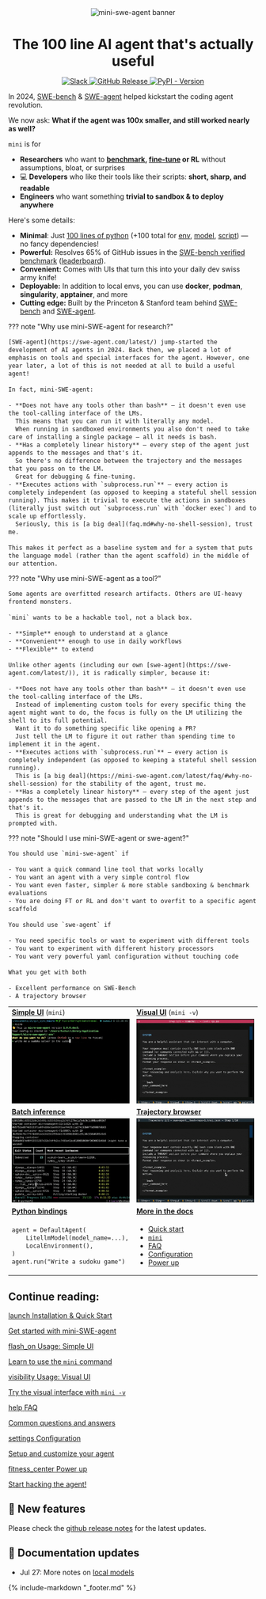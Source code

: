 <div align="center">
<img src="assets/mini-swe-agent-banner.svg" alt="mini-swe-agent banner" style="height: 7em"/>

<h1 style="margin-bottom: 1ex;">The 100 line AI agent that's actually useful</h1>

<a href="https://join.slack.com/t/swe-bench/shared_invite/zt-36pj9bu5s-o3_yXPZbaH2wVnxnss1EkQ">
    <img src="https://img.shields.io/badge/Slack-4A154B?style=for-the-badge&logo=slack&logoColor=white" alt="Slack">
</a>
<a href="https://github.com/SWE-agent/mini-swe-agent">
    <img alt="GitHub Release" src="https://img.shields.io/github/v/release/swe-agent/mini-swe-agent?style=for-the-badge&logo=github&label=GitHub&labelColor=black&color=green" alt="GitHub Release">
</a>
<a href="https://pypi.org/project/mini-swe-agent/">
    <img src="https://img.shields.io/pypi/v/mini-swe-agent?style=for-the-badge&logo=python&logoColor=white&labelColor=black&color=deeppink" alt="PyPI - Version">
</a>

</div>


In 2024, [SWE-bench](https://swebench.com) & [SWE-agent](https://swe-agent.com) helped kickstart the coding agent revolution.

We now ask: **What if the agent was 100x smaller, and still worked nearly as well?**

`mini` is for

- **Researchers** who want to **[benchmark](https://swe-bench.com), [fine-tune](https://swesmith.com/) or RL** without assumptions, bloat, or surprises
- 💻 **Developers** who like their tools like their scripts: **short, sharp, and readable**
- **Engineers** who want something **trivial to sandbox & to deploy anywhere**

Here's some details:

- **Minimal**: Just [100 lines of python](https://github.com/SWE-agent/mini-swe-agent/blob/main/src/minisweagent/agents/default.py) (+100 total for [env](https://github.com/SWE-agent/mini-swe-agent/blob/main/src/minisweagent/environments/local.py),
[model](https://github.com/SWE-agent/mini-swe-agent/blob/main/src/minisweagent/models/litellm_model.py), [script](https://github.com/SWE-agent/mini-swe-agent/blob/main/src/minisweagent/run/hello_world.py)) — no fancy dependencies!
- **Powerful:** Resolves 65% of GitHub issues in the [SWE-bench verified benchmark](https://www.swebench.com/) ([leaderboard](https://swe-bench.com/)).
- **Convenient:** Comes with UIs that turn this into your daily dev swiss army knife!
- **Deployable:** In addition to local envs, you can use **docker**, **podman**, **singularity**, **apptainer**, and more
- **Cutting edge:** Built by the Princeton & Stanford team behind [SWE-bench](https://swebench.com) and [SWE-agent](https://swe-agent.com).

??? note "Why use mini-SWE-agent for research?"

    [SWE-agent](https://swe-agent.com/latest/) jump-started the development of AI agents in 2024. Back then, we placed a lot of emphasis on tools and special interfaces for the agent. However, one year later, a lot of this is not needed at all to build a useful agent!

    In fact, mini-SWE-agent:

    - **Does not have any tools other than bash** — it doesn't even use the tool-calling interface of the LMs.
      This means that you can run it with literally any model.
      When running in sandboxed environments you also don't need to take care of installing a single package — all it needs is bash.
    - **Has a completely linear history** — every step of the agent just appends to the messages and that's it.
      So there's no difference between the trajectory and the messages that you pass on to the LM.
      Great for debugging & fine-tuning.
    - **Executes actions with `subprocess.run`** — every action is completely independent (as opposed to keeping a stateful shell session running). This makes it trivial to execute the actions in sandboxes (literally just switch out `subprocess.run` with `docker exec`) and to scale up effortlessly.
      Seriously, this is [a big deal](faq.md#why-no-shell-session), trust me.

    This makes it perfect as a baseline system and for a system that puts the language model (rather than the agent scaffold) in the middle of our attention.

??? note "Why use mini-SWE-agent as a tool?"

    Some agents are overfitted research artifacts. Others are UI-heavy frontend monsters.

    `mini` wants to be a hackable tool, not a black box.

    - **Simple** enough to understand at a glance
    - **Convenient** enough to use in daily workflows
    - **Flexible** to extend

    Unlike other agents (including our own [swe-agent](https://swe-agent.com/latest/)), it is radically simpler, because it:

    - **Does not have any tools other than bash** — it doesn't even use the tool-calling interface of the LMs.
      Instead of implementing custom tools for every specific thing the agent might want to do, the focus is fully on the LM utilizing the shell to its full potential.
      Want it to do something specific like opening a PR?
      Just tell the LM to figure it out rather than spending time to implement it in the agent.
    - **Executes actions with `subprocess.run`** — every action is completely independent (as opposed to keeping a stateful shell session running).
      This is [a big deal](https://mini-swe-agent.com/latest/faq/#why-no-shell-session) for the stability of the agent, trust me.
    - **Has a completely linear history** — every step of the agent just appends to the messages that are passed to the LM in the next step and that's it.
      This is great for debugging and understanding what the LM is prompted with.

??? note "Should I use mini-SWE-agent or swe-agent?"

    You should use `mini-swe-agent` if

    - You want a quick command line tool that works locally
    - You want an agent with a very simple control flow
    - You want even faster, simpler & more stable sandboxing & benchmark evaluations
    - You are doing FT or RL and don't want to overfit to a specific agent scaffold

    You should use `swe-agent` if

    - You need specific tools or want to experiment with different tools
    - You want to experiment with different history processors
    - You want very powerful yaml configuration without touching code

    What you get with both

    - Excellent performance on SWE-Bench
    - A trajectory browser

</details>
<table>
<tr>
<td width="50%">
<a href="usage/mini"><strong>Simple UI</strong></a> (<code>mini</code>)
</td>
<td>
<a href="usage/mini_v"><strong>Visual UI</strong></a> (<code>mini -v</code>)
</td>
</tr>
<tr>
<td width="50%">
  <div class="gif-container" data-glightbox-disabled>
    <img src="https://github.com/SWE-agent/swe-agent-media/blob/main/media/mini/png/mini.png?raw=true"
         data-gif="https://github.com/SWE-agent/swe-agent-media/blob/main/media/mini/gif/mini.gif?raw=true"
         alt="mini" data-glightbox="false" />
  </div>
</td>
<td>
  <div class="gif-container" data-glightbox-disabled>
    <img src="https://github.com/SWE-agent/swe-agent-media/blob/main/media/mini/png/mini2.png?raw=true"
         data-gif="https://github.com/SWE-agent/swe-agent-media/blob/main/media/mini/gif/mini2.gif?raw=true"
         alt="miniv" data-glightbox="false" />
  </div>
</td>
</tr>
<tr>
<td>
<a href="usage/swebench/"><strong>Batch inference</strong></a>
</td>
<td>
<a href="usage/inspector/"><strong>Trajectory browser</strong></a>
</td>
</tr>
<tr>
<td>
<div class="gif-container" data-glightbox-disabled>
  <img src="https://github.com/SWE-agent/swe-agent-media/blob/main/media/mini/png/swebench.png?raw=true"
       data-gif="https://github.com/SWE-agent/swe-agent-media/blob/main/media/mini/gif/swebench.gif?raw=true"
       alt="swebench" data-glightbox="false" />
</div>
</td>
<td>
<div class="gif-container" data-glightbox-disabled>
  <img src="https://github.com/SWE-agent/swe-agent-media/blob/main/media/mini/png/inspector.png?raw=true"
       data-gif="https://github.com/SWE-agent/swe-agent-media/blob/main/media/mini/gif/inspector.gif?raw=true"
       alt="inspector" data-glightbox="false" />
</div>
</td>
</tr>
<tr>
<td>
<a href="advanced/cookbook/"><strong>Python bindings</strong></a>
</td>
<td>
<a href="https://mini-swe-agent.com"><strong>More in the docs</strong></a>
</td>
</tr>
<tr>
<td>
<pre><code class="language-python">agent = DefaultAgent(
    LitellmModel(model_name=...),
    LocalEnvironment(),
)
agent.run("Write a sudoku game")</code></pre>
</td>
<td>
<ul>
<li><a href="quickstart">Quick start</a></li>
<li><a href="usage/mini"><code>mini</code></a></li>
<li><a href="faq">FAQ</a></li>
<li><a href="advanced/configuration">Configuration</a></li>
<li><a href="advanced/cookbook">Power up</a></li>
</ul>
</td>
</tr>
</table>


## Continue reading:

<div class="grid cards">
  <a href="quickstart/" class="nav-card-link">
    <div class="nav-card">
      <div class="nav-card-header">
        <span class="material-icons nav-card-icon">launch</span>
        <span class="nav-card-title">Installation & Quick Start</span>
      </div>
      <p class="nav-card-description">Get started with mini-SWE-agent</p>
    </div>
  </a>

  <a href="usage/mini/" class="nav-card-link">
    <div class="nav-card">
      <div class="nav-card-header">
        <span class="material-icons nav-card-icon">flash_on</span>
        <span class="nav-card-title">Usage: Simple UI</span>
      </div>
      <p class="nav-card-description">Learn to use the <code>mini</code> command</p>
    </div>
  </a>

  <a href="usage/mini_v/" class="nav-card-link">
    <div class="nav-card">
      <div class="nav-card-header">
        <span class="material-icons nav-card-icon">visibility</span>
        <span class="nav-card-title">Usage: Visual UI</span>
      </div>
      <p class="nav-card-description">Try the visual interface with <code>mini -v</code></p>
    </div>
  </a>

  <a href="faq/" class="nav-card-link">
    <div class="nav-card">
      <div class="nav-card-header">
        <span class="material-icons nav-card-icon">help</span>
        <span class="nav-card-title">FAQ</span>
      </div>
      <p class="nav-card-description">Common questions and answers</p>
    </div>
  </a>

  <a href="advanced/configuration/" class="nav-card-link">
    <div class="nav-card">
      <div class="nav-card-header">
        <span class="material-icons nav-card-icon">settings</span>
        <span class="nav-card-title">Configuration</span>
      </div>
      <p class="nav-card-description">Setup and customize your agent</p>
    </div>
  </a>

  <a href="advanced/cookbook/" class="nav-card-link">
    <div class="nav-card">
      <div class="nav-card-header">
        <span class="material-icons nav-card-icon">fitness_center</span>
        <span class="nav-card-title">Power up</span>
      </div>
      <p class="nav-card-description">Start hacking the agent!</p>
    </div>
  </a>
</div>

## 📣 New features

Please check the [github release notes](https://github.com/SWE-agent/mini-swe-agent/releases) for the latest updates.

## 📣 Documentation updates

* Jul 27: More notes on [local models](advanced/local_models.md)

{% include-markdown "_footer.md" %}
